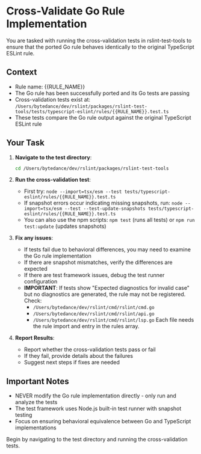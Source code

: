 # Cross-Validate Go Rule Implementation

You are tasked with running the cross-validation tests in rslint-test-tools to ensure that the ported Go rule behaves identically to the original TypeScript ESLint rule.

## Context
- Rule name: {{RULE_NAME}}
- The Go rule has been successfully ported and its Go tests are passing
- Cross-validation tests exist at: `/Users/bytedance/dev/rslint/packages/rslint-test-tools/tests/typescript-eslint/rules/{{RULE_NAME}}.test.ts`
- These tests compare the Go rule output against the original TypeScript ESLint rule

## Your Task
1. **Navigate to the test directory**:
   ```bash
   cd /Users/bytedance/dev/rslint/packages/rslint-test-tools
   ```

2. **Run the cross-validation test**:
   - First try: `node --import=tsx/esm --test tests/typescript-eslint/rules/{{RULE_NAME}}.test.ts`
   - If snapshot errors occur indicating missing snapshots, run: `node --import=tsx/esm --test --test-update-snapshots tests/typescript-eslint/rules/{{RULE_NAME}}.test.ts`
   - You can also use the npm scripts: `npm test` (runs all tests) or `npm run test:update` (updates snapshots)

3. **Fix any issues**:
   - If tests fail due to behavioral differences, you may need to examine the Go rule implementation
   - If there are snapshot mismatches, verify the differences are expected
   - If there are test framework issues, debug the test runner configuration
   - **IMPORTANT**: If tests show "Expected diagnostics for invalid case" but no diagnostics are generated, the rule may not be registered. Check:
     - `/Users/bytedance/dev/rslint/cmd/rslint/cmd.go`
     - `/Users/bytedance/dev/rslint/cmd/rslint/api.go`
     - `/Users/bytedance/dev/rslint/cmd/rslint/lsp.go`
     Each file needs the rule import and entry in the rules array.

4. **Report Results**:
   - Report whether the cross-validation tests pass or fail
   - If they fail, provide details about the failures
   - Suggest next steps if fixes are needed

## Important Notes
- NEVER modify the Go rule implementation directly - only run and analyze the tests
- The test framework uses Node.js built-in test runner with snapshot testing
- Focus on ensuring behavioral equivalence between Go and TypeScript implementations

Begin by navigating to the test directory and running the cross-validation tests.